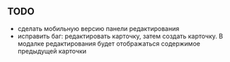 ## TODO

- сделать мобильную версию панели редактирования
- исправить баг: редактировать карточку, затем создать карточку. В модалке редактирования будет отображаться содержимое предыдущей карточки